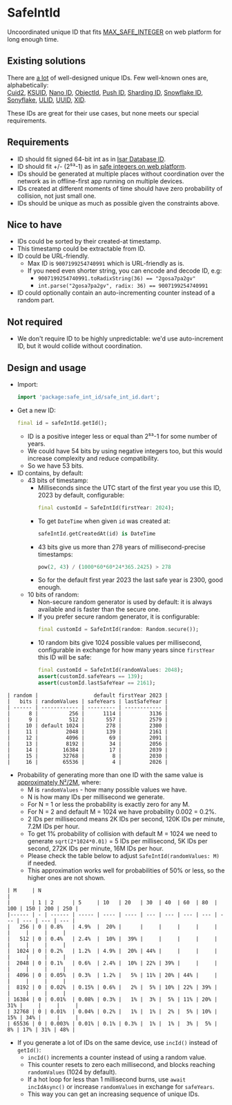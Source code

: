 # SafeIntId

Uncoordinated unique ID that fits [MAX_SAFE_INTEGER](https://developer.mozilla.org/en-US/docs/Web/JavaScript/Reference/Global_Objects/Number/MAX_SAFE_INTEGER) on web platform for long enough time.

## Existing solutions

There are [a lot](https://medium.com/geekculture/the-wild-world-of-unique-identifiers-uuid-ulid-etc-17cfb2a38fce)
of well-designed unique IDs. Few well-known ones are, alphabetically:  
[Cuid2](https://github.com/paralleldrive/cuid2),
[KSUID](https://github.com/segmentio/ksuid),
[Nano ID](https://github.com/ai/nanoid),
[ObjectId](https://www.mongodb.com/docs/manual/reference/method/ObjectId/),
[Push ID](https://firebase.blog/posts/2015/02/the-2120-ways-to-ensure-unique_68#whats-in-a-push-id),
[Sharding ID](https://instagram-engineering.com/sharding-ids-at-instagram-1cf5a71e5a5c),
[Snowflake ID](https://en.wikipedia.org/wiki/Snowflake_ID),
[Sonyflake](https://github.com/sony/sonyflake),
[ULID](https://github.com/ulid/spec),
[UUID](https://en.wikipedia.org/wiki/Universally_unique_identifier),
[XID](https://github.com/rs/xid).

These IDs are great for their use cases, but none meets our special requirements.

## Requirements

* ID should fit signed 64-bit int as in [Isar Database ID](https://isar.dev/schema.html#isar-id).
* ID should fit +/- (2⁵³-1) as in [safe integers on web platform](https://developer.mozilla.org/en-US/docs/Web/JavaScript/Reference/Global_Objects/Number/isSafeInteger#description).
* IDs should be generated at multiple places without coordination over the network
  as in offline-first app running on multiple devices.
* IDs created at different moments of time should have zero probability of collision,
  not just small one.
* IDs should be unique as much as possible given the constraints above.

## Nice to have

* IDs could be sorted by their created-at timestamp.
* This timestamp could be extractable from ID.
* ID could be URL-friendly.
    * Max ID is `9007199254740991` which is URL-friendly as is.
    * If you need even shorter string, you can encode and decode ID, e.g:
        * `9007199254740991.toRadixString(36) == "2gosa7pa2gv"`
        * `int.parse("2gosa7pa2gv", radix: 36) == 9007199254740991`
* ID could optionally contain an auto-incrementing counter instead of a random part.

## Not required

* We don't require ID to be highly unpredictable:
  we'd use auto-increment ID, but it would collide without coordination.

## Design and usage

* Import:
    ```dart
    import 'package:safe_int_id/safe_int_id.dart';
    ```
* Get a new ID:
    ```dart
    final id = safeIntId.getId();
    ```
    * ID is a positive integer less or equal than 2⁵³-1 for some number of years.
    * We could have 54 bits by using negative integers too,
      but this would increase complexity and reduce compatibility.
    * So we have 53 bits.
* ID contains, by default:
    * 43 bits of timestamp:
        * Milliseconds since the UTC start of the first year you use this ID,
          2023 by default, configurable:
            ```dart
            final customId = SafeIntId(firstYear: 2024);
            ```
        * To get `DateTime` when given `id` was created at:
            ```dart
            safeIntId.getCreatedAt(id) is DateTime
            ```
        * 43 bits give us more than 278 years of millisecond-precise timestamps:
            ```dart
            pow(2, 43) / (1000*60*60*24*365.2425) > 278
            ```
        * So for the default first year 2023 the last safe year is 2300, good enough.
    * 10 bits of random:
        * Non-secure random generator is used by default:
          it is always available and is faster than the secure one.
        * If you prefer secure random generator, it is configurable:
            ```dart
            final customId = SafeIntId(random: Random.secure());
            ```
        * 10 random bits give 1024 possible values per millisecond, configurable
          in exchange for how many years since `firstYear` this ID will be safe:
            ```dart
            final customId = SafeIntId(randomValues: 2048);
            assert(customId.safeYears == 139);
            assert(customId.lastSafeYear == 2161);
            ```

```
| random |                  default firstYear 2023 |
|   bits | randomValues | safeYears | lastSafeYear |
| ------ | ------------ | --------- | ------------ |
|      8 |          256 |      1114 |         3136 |
|      9 |          512 |       557 |         2579 |
|     10 | default 1024 |       278 |         2300 |
|     11 |         2048 |       139 |         2161 |
|     12 |         4096 |        69 |         2091 |
|     13 |         8192 |        34 |         2056 |
|     14 |        16384 |        17 |         2039 |
|     15 |        32768 |         8 |         2030 |
|     16 |        65536 |         4 |         2026 |
```

* Probability of generating more than one ID with the same value
  is [approximately N²/2M](https://en.wikipedia.org/wiki/Birthday_problem#Square_approximation),
  where:
    * M is `randomValues` - how many possible values we have.
    * N is how many IDs per millisecond we generate.
    * For N = 1 or less the probability is exactly zero for any M.
    * For N = 2 and default M = 1024 we have probability 0.002 = 0.2%.
    * 2 IDs per millisecond means 2K IDs per second,
      120K IDs per minute, 7.2M IDs per hour.
    * To get 1% probability of collision with default M = 1024 we need to generate
      `sqrt(2*1024*0.01)` = 5 IDs per millisecond,
      5K IDs per second, 272K IDs per minute, 16M IDs per hour.
    * Please check the table below to adjust `SafeIntId(randomValues: M)` if needed.
    * This approximation works well for probabilities of 50% or less,
      so the higher ones are not shown.

```
| M     | N                                                                                |
|       | 1 | 2      | 5     | 10   | 20   | 30  | 40  | 60  | 80  | 100 | 150 | 200 | 250 |
|------ | - | ------ | ----- | ---- | ---- | --- | --- | --- | --- | --- | --- | --- | --- |
|   256 | 0 | 0.8%   | 4.9%  |  20% |      |     |     |     |     |     |     |     |     |
|   512 | 0 | 0.4%   | 2.4%  |  10% |  39% |     |     |     |     |     |     |     |     |
|  1024 | 0 | 0.2%   | 1.2%  | 4.9% |  20% | 44% |     |     |     |     |     |     |     |
|  2048 | 0 | 0.1%   | 0.6%  | 2.4% |  10% | 22% | 39% |     |     |     |     |     |     |
|  4096 | 0 | 0.05%  | 0.3%  | 1.2% |   5% | 11% | 20% | 44% |     |     |     |     |     |
|  8192 | 0 | 0.02%  | 0.15% | 0.6% |   2% |  5% | 10% | 22% | 39% |     |     |     |     |
| 16384 | 0 | 0.01%  | 0.08% | 0.3% |   1% |  3% |  5% | 11% | 20% | 31% |     |     |     |
| 32768 | 0 | 0.01%  | 0.04% | 0.2% |   1% |  1% |  2% |  5% | 10% | 15% | 34% |     |     |
| 65536 | 0 | 0.003% | 0.01% | 0.1% | 0.3% |  1% |  1% |  3% |  5% |  8% | 17% | 31% | 48% |
```

* If you generate a lot of IDs on the same device,
  use `incId()` instead of `getId()`:
    * `incId()` increments a counter instead of using a random value.
    * This counter resets to zero each millisecond, and blocks reaching `randomValues` (1024 by default).
    * If a hot loop for less than 1 millisecond burns,
      use `await incIdAsync()` or increase `randomValues` in exchange for `safeYears`.
    * This way you can get an increasing sequence of unique IDs.
